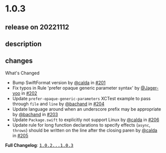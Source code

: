 # 1.0.3

## release on 20221112
## description
## changes
What's Changed

* Bump SwiftFormat version by <a class="user-mention notranslate" data-hovercard-type="user" data-hovercard-url="/users/calda/hovercard" data-octo-click="hovercard-link-click" data-octo-dimensions="link_type:self" href="https://github.com/calda">@calda</a> in <a class="issue-link js-issue-link" data-error-text="Failed to load title" data-id="1412281354" data-permission-text="Title is private" data-url="https://github.com/airbnb/swift/issues/201" data-hovercard-type="pull_request" data-hovercard-url="/airbnb/swift/pull/201/hovercard" href="https://github.com/airbnb/swift/pull/201">#201</a>
* Fix typos in Rule 'prefer opaque generic parameter syntax' by <a class="user-mention notranslate" data-hovercard-type="user" data-hovercard-url="/users/Jager-yoo/hovercard" data-octo-click="hovercard-link-click" data-octo-dimensions="link_type:self" href="https://github.com/Jager-yoo">@Jager-yoo</a> in <a class="issue-link js-issue-link" data-error-text="Failed to load title" data-id="1412466364" data-permission-text="Title is private" data-url="https://github.com/airbnb/swift/issues/202" data-hovercard-type="pull_request" data-hovercard-url="/airbnb/swift/pull/202/hovercard" href="https://github.com/airbnb/swift/pull/202">#202</a>
* Update <code>prefer-opaque-generic-parameters</code> XCTest example to pass through <code>file</code> and <code>line</code> by <a class="user-mention notranslate" data-hovercard-type="user" data-hovercard-url="/users/bachand/hovercard" data-octo-click="hovercard-link-click" data-octo-dimensions="link_type:self" href="https://github.com/bachand">@bachand</a> in <a class="issue-link js-issue-link" data-error-text="Failed to load title" data-id="1417624453" data-permission-text="Title is private" data-url="https://github.com/airbnb/swift/issues/204" data-hovercard-type="pull_request" data-hovercard-url="/airbnb/swift/pull/204/hovercard" href="https://github.com/airbnb/swift/pull/204">#204</a>
* Update language around when an underscore prefix may be appropriate by <a class="user-mention notranslate" data-hovercard-type="user" data-hovercard-url="/users/bachand/hovercard" data-octo-click="hovercard-link-click" data-octo-dimensions="link_type:self" href="https://github.com/bachand">@bachand</a> in <a class="issue-link js-issue-link" data-error-text="Failed to load title" data-id="1417617714" data-permission-text="Title is private" data-url="https://github.com/airbnb/swift/issues/203" data-hovercard-type="pull_request" data-hovercard-url="/airbnb/swift/pull/203/hovercard" href="https://github.com/airbnb/swift/pull/203">#203</a>
* Update <code>Package.swift</code> to explicitly not support Linux by <a class="user-mention notranslate" data-hovercard-type="user" data-hovercard-url="/users/calda/hovercard" data-octo-click="hovercard-link-click" data-octo-dimensions="link_type:self" href="https://github.com/calda">@calda</a> in <a class="issue-link js-issue-link" data-error-text="Failed to load title" data-id="1436108198" data-permission-text="Title is private" data-url="https://github.com/airbnb/swift/issues/206" data-hovercard-type="pull_request" data-hovercard-url="/airbnb/swift/pull/206/hovercard" href="https://github.com/airbnb/swift/pull/206">#206</a>
* Update rule for long function declarations to specify effects (<code>async</code>, <code>throws</code>) should be written on the line after the closing paren by <a class="user-mention notranslate" data-hovercard-type="user" data-hovercard-url="/users/calda/hovercard" data-octo-click="hovercard-link-click" data-octo-dimensions="link_type:self" href="https://github.com/calda">@calda</a> in <a class="issue-link js-issue-link" data-error-text="Failed to load title" data-id="1433673118" data-permission-text="Title is private" data-url="https://github.com/airbnb/swift/issues/205" data-hovercard-type="pull_request" data-hovercard-url="/airbnb/swift/pull/205/hovercard" href="https://github.com/airbnb/swift/pull/205">#205</a>

<strong>Full Changelog</strong>: <a class="commit-link" href="https://github.com/airbnb/swift/compare/1.0.2...1.0.3"><tt>1.0.2...1.0.3</tt></a>

